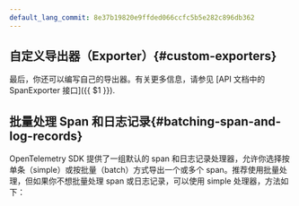 ```yaml
---
default_lang_commit: 8e37b19820e9ffded066ccfc5b5e282c896db362
---
```


## 自定义导出器（Exporter）{#custom-exporters}

最后，你还可以编写自己的导出器。有关更多信息，请参见
[API 文档中的 SpanExporter 接口]({{ $1 }}).

## 批量处理 Span 和日志记录{#batching-span-and-log-records}

OpenTelemetry SDK 提供了一组默认的 span 和日志记录处理器，允许你选择按单条（simple）或按批量（batch）方式导出一个或多个 span。推荐使用批量处理，但如果你不想批量处理 span 或日志记录，可以使用 simple 处理器，方法如下：
